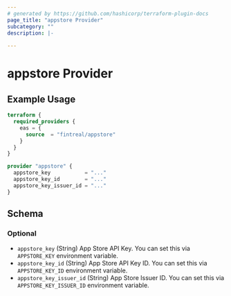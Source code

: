 ```yaml
---
# generated by https://github.com/hashicorp/terraform-plugin-docs
page_title: "appstore Provider"
subcategory: ""
description: |-
  
---
```


# appstore Provider



## Example Usage

```terraform
terraform {
  required_providers {
    eas = {
      source  = "fintreal/appstore"
    }
  }
}

provider "appstore" {
  appstore_key           = "..."
  appstore_key_id        = "..."
  appstore_key_issuer_id = "..."
}
```

<!-- schema generated by tfplugindocs -->
## Schema

### Optional

- `appstore_key` (String) App Store API Key. You can set this via `APPSTORE_KEY` environment variable.
- `appstore_key_id` (String) App Store API Key ID. You can set this via `APPSTORE_KEY_ID` environment variable.
- `appstore_key_issuer_id` (String) App Store Issuer ID. You can set this via `APPSTORE_KEY_ISSUER_ID` environment variable.
